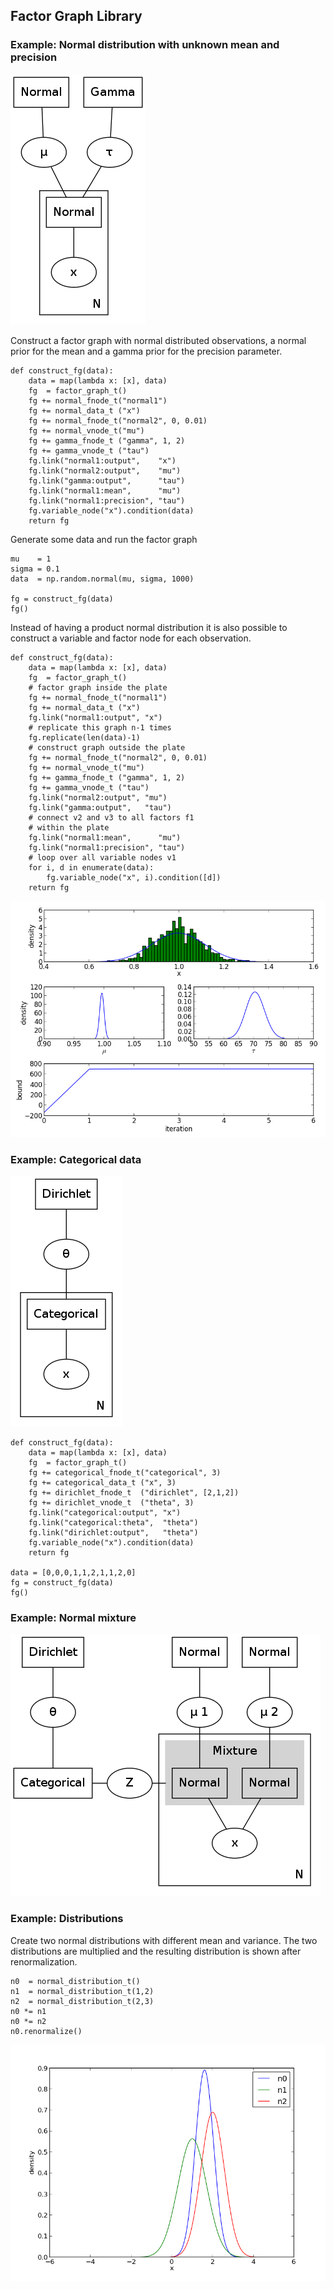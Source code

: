 
## Factor Graph Library

### Example: Normal distribution with unknown mean and precision

![example1-fg](factor-graph-test-1-fg.png)

Construct a factor graph with normal distributed observations, a normal prior for the mean and a gamma prior for the precision parameter.

	def construct_fg(data):
	    data = map(lambda x: [x], data)
	    fg  = factor_graph_t()
	    fg += normal_fnode_t("normal1")
	    fg += normal_data_t ("x")
	    fg += normal_fnode_t("normal2", 0, 0.01)
	    fg += normal_vnode_t("mu")
	    fg += gamma_fnode_t ("gamma", 1, 2)
	    fg += gamma_vnode_t ("tau")
	    fg.link("normal1:output",    "x")
	    fg.link("normal2:output",    "mu")
	    fg.link("gamma:output",      "tau")
	    fg.link("normal1:mean",      "mu")
	    fg.link("normal1:precision", "tau")
	    fg.variable_node("x").condition(data)
	    return fg

Generate some data and run the factor graph

	mu    = 1
	sigma = 0.1
	data  = np.random.normal(mu, sigma, 1000)

	fg = construct_fg(data)
	fg()

Instead of having a product normal distribution it is also possible to construct a variable and factor node for each observation.

	def construct_fg(data):
	    data = map(lambda x: [x], data)
	    fg  = factor_graph_t()
	    # factor graph inside the plate
	    fg += normal_fnode_t("normal1")
	    fg += normal_data_t ("x")
	    fg.link("normal1:output", "x")
	    # replicate this graph n-1 times
	    fg.replicate(len(data)-1)
	    # construct graph outside the plate
	    fg += normal_fnode_t("normal2", 0, 0.01)
	    fg += normal_vnode_t("mu")
	    fg += gamma_fnode_t ("gamma", 1, 2)
	    fg += gamma_vnode_t ("tau")
	    fg.link("normal2:output", "mu")
	    fg.link("gamma:output",   "tau")
	    # connect v2 and v3 to all factors f1
	    # within the plate
	    fg.link("normal1:mean",      "mu")
	    fg.link("normal1:precision", "tau")
	    # loop over all variable nodes v1
	    for i, d in enumerate(data):
	        fg.variable_node("x", i).condition([d])
	    return fg

![alt tag](factor-graph-test-2.png)

### Example: Categorical data

![example3-fg](factor-graph-test-3-fg.png)

	def construct_fg(data):
	    data = map(lambda x: [x], data)
	    fg  = factor_graph_t()
	    fg += categorical_fnode_t("categorical", 3)
	    fg += categorical_data_t ("x", 3)
	    fg += dirichlet_fnode_t  ("dirichlet", [2,1,2])
	    fg += dirichlet_vnode_t  ("theta", 3)
	    fg.link("categorical:output", "x")
	    fg.link("categorical:theta",  "theta")
	    fg.link("dirichlet:output",   "theta")
	    fg.variable_node("x").condition(data)
	    return fg

	data = [0,0,0,1,1,2,1,1,2,0]
	fg = construct_fg(data)
	fg()

### Example: Normal mixture

![alt tag](factor-graph-test-5-fg.png)

### Example: Distributions

Create two normal distributions with different mean and variance. The two distributions are multiplied and the resulting distribution is shown after renormalization.

	n0  = normal_distribution_t()
	n1  = normal_distribution_t(1,2)
	n2  = normal_distribution_t(2,3)
	n0 *= n1
	n0 *= n2
	n0.renormalize()

![alt tag](distribution-test.png)
